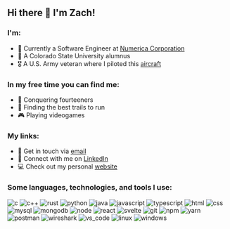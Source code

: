 ## Hi there 👋 I'm Zach!

### I'm:
- :office: Currently a Software Engineer at [Numerica Corporation](https://www.numerica.us/)
- :school: A Colorado State University alumnus
- :medal_military: A U.S. Army veteran where I piloted this [aircraft](https://www.ga-asi.com/remotely-piloted-aircraft/gray-eagle)

### In my free time you can find me:
- :hiking_boot: Conquering fourteeners
- :runner: Finding the best trails to run
- :video_game: Playing videogames

### My links:
- :email: Get in touch via [email](mailto:zacharywikel@gmail.com)
- :link: Connect with me on [LinkedIn](https://www.linkedin.com/in/zachary-wikel/)
- :computer: Check out my personal [website](https://zacharywikel.me/)


### Some languages, technologies, and tools I use:
<p>
  <img alt="c" src="https://img.shields.io/badge/-C-darkslateblue?style=flat&logo=c&logoColor=white" />
  <img alt="c++" src="https://img.shields.io/badge/-C++-dodgerblue?style=flat&logo=c%2B%2B&logoColor=white" />
  <img alt="rust" src="https://img.shields.io/badge/-Rust-white?style=flat&logo=rust&logoColor=black" />
  <img alt="python" src="https://img.shields.io/badge/-Python-darkcyan?style=flat&logo=python&logoColor=white" />
  <img alt="java" src="https://img.shields.io/badge/-Java-firebrick?style=flat&logo=java&logoColor=white" />
  <img alt="javascript" src="https://img.shields.io/badge/-JavaScript-yellow?style=flat&logo=javascript&logoColor=white" />
  <img alt="typescript" src="https://img.shields.io/badge/-TypeScript-blue?style=flat&logo=typescript&logoColor=white" />
  <img alt="html" src="https://img.shields.io/badge/-HTML-orangered?style=flat&logo=html5&logoColor=white" />
  <img alt="css" src="https://img.shields.io/badge/-CSS-blue?style=flat&logo=css3&logoColor=white" />
  <img alt="mysql" src="https://img.shields.io/badge/-MySQL-sienna?style=flat&logo=mysql&logoColor=white" />
  <img alt="mongodb" src="https://img.shields.io/badge/-MongoDB-green?style=flat&logo=mongodb&logoColor=white" />
  <img alt="node" src="https://img.shields.io/badge/-Node-43853d?style=flat&logo=Node.js&logoColor=white" />
  <img alt="react" src="https://img.shields.io/badge/-React-45b8d8?style=flat&logo=react&logoColor=white" />
  <img alt="svelte" src="https://img.shields.io/badge/-Svelte-orange?style=flat&logo=svelte&logoColor=white" />
  <img alt="git" src="https://img.shields.io/badge/-Git-F05032?style=flat&logo=git&logoColor=white" />
  <img alt="npm" src="https://img.shields.io/badge/-Npm-CB3837?style=flat&logo=npm&logoColor=white" />
  <img alt="yarn" src="https://img.shields.io/badge/-Yarn-slategray?style=flat&logo=yarn&logoColor=white" />
  <img alt="postman" src="https://img.shields.io/badge/-Postman-orange?style=flat&logo=postman&logoColor=white" />
  <img alt="wireshark" src="https://img.shields.io/badge/-Wireshark-gray?style=flat&logo=wireshark&logoColor=white" />
  <img alt="vs_code" src="https://img.shields.io/badge/-VS_Code-deepskyblue?style=flat&logo=visual-studio-code&logoColor=white" />
  <img alt="linux" src="https://img.shields.io/badge/-Linux-black?style=flat&logo=linux&logoColor=white" />
  <img alt="windows" src="https://img.shields.io/badge/-Windows-steelblue?style=flat&logo=windows&logoColor=white" />
</p>
